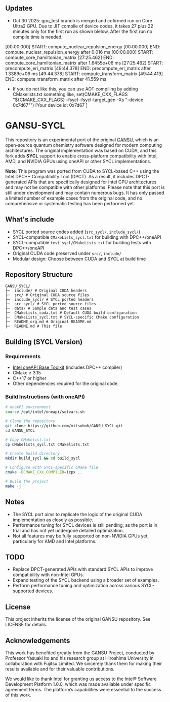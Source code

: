 ## Updates

- Oct 30 2025: gpu_test branch is merged and cofirmed run on Core Ultra2 GPU. Due to JIT compile of device codes, it takes 27 plus 22 minutes only for the first run as shown blelow. After the first run no compile time is needed.

[00:00.000] START: compute_nuclear_repulsion_energy
[00:00.000] END:   compute_nuclear_repulsion_energy after 0.016 ms
[00:00.000] START: compute_core_hamiltonian_matrix
[27:25.462] END:   compute_core_hamiltonian_matrix after 1.6455e+06 ms
[27:25.462] START: precompute_eri_matrix
[49:44.378] END:   precompute_eri_matrix after 1.3389e+06 ms
[49:44.378] START: compute_transform_matrix
[49:44.419] END:   compute_transform_matrix after 41.559 ms

- If you do not like this, you can use AOT compiling by adding CMakelists.txt something like, set(CMAKE_CXX_FLAGS "${CMAKE_CXX_FLAGS} -fsycl -fsycl-target_gen -Xs \"-device 0x7d67\"")                                                                                    [Your device id: 0x7d67 ]

# GANSU-SYCL

This repository is an experimental port of the original [GANSU](https://github.com/Yasuaki-Ito/GANSU), which is an open-source quantum chemistry software designed for modern computing architectures. The original implementation was based on CUDA, and this fork adds **SYCL** support to enable cross-platform compatibility with Intel, AMD, and NVIDIA GPUs using oneAPI or other SYCL implementations.

**Note**: This program was ported from CUDA to SYCL-based C++ using the Intel DPC++ Compatibility Tool (DPCT). As a result, it includes DPCT-generated APIs that are specifically designed for Intel GPU architectures and may not be compatible with other platforms.
Please note that this port is still under development and may contain numerous bugs. It has only passed a limited number of example cases from the original code, and no comprehensive or systematic testing has been performed yet.

## What's include

- SYCL ported source codes added (`src_sycl/`, `include_sycl/`)
- SYCL-compatible `CMakeLists_sycl.txt` for building with DPC++/oneAPI
- SYCL-compatible `test_sycl/CMakeLists.txt` for building tests with DPC++/oneAPI
- Original CUDA code preserved under `src/`, `include/`
- Modular design: Choose between CUDA and SYCL at build time

## Repository Structure

```
GANSU_SYCL/
├─  include/ # Original CUDA headers
├─  src/ # Original CUDA source files
├─  include_sycl/ # SYCL ported headers
├─  src_sycl/ # SYCL ported source files
├─  data/ # Sample data and test cases
├─  CMakeLists_cuda.txt # Default CUDA build configuration
├─  CMakeLists_sycl.txt # SYCL-specific CMake configuration
├─  README_org.md # Original README.md
├─  README.md # This file
```

## Building (SYCL Version)

### Requirements

- [Intel oneAPI Base Toolkit](https://www.intel.com/content/www/us/en/developer/tools/oneapi/base-toolkit-download.html) (includes DPC++ compiler)
- CMake ≥ 3.15
- C++17 or higher
- Other dependencies required for the original code

### Build Instructions (with oneAPI)

```bash
# oneAPI environment
source /opt/intel/oneapi/setvars.sh

# Clone the repository
git clone https://github.com/mitsuboh/GANSU_SYCL.git
cd GANSU_SYCL

# Copy CMakelist.txt
cp CMakelists_sycl.txt CMakelists.txt

# Create build directory
mkdir build_sycl && cd build_sycl

# Configure with SYCL-specific CMake file
cmake -DCMAKE_CXX_COMPILER=icpx ..

# Build the project
make -j
```

## Notes

- The SYCL port aims to replicate the logic of the original CUDA implementation as closely as possible.
- Performance tuning for SYCL devices is still pending, as the port is in trial and has not yet undergone detailed optimization.
- Not all features may be fully supported on non-NVIDIA GPUs yet, particularly for AMD and Intel platforms.

## TODO

- Replace DPCT-generated APIs with standard SYCL APIs to improve compatibility with non-Intel GPUs.
- Expand testing of the SYCL backend using a broader set of examples.
- Perform performance tuning and optimization across various SYCL-supported devices.

## License
This project inherits the license of the original GANSU repository.
See LICENSE for details.

## Acknowledgements
This work has benefited greatly from the GANSU Project, conducted by Professor Yasuaki Ito and his research group at Hiroshima
University in collaboration with Fujitsu Limited. We sincerely thank them for making their results available and for their
valuable contributions.

We would like to thank Intel for granting us access to the Intel® Software Development Platform 1.0.0, which was made available under specific agreement terms. The platform’s capabilities were essential to the success of this work.
